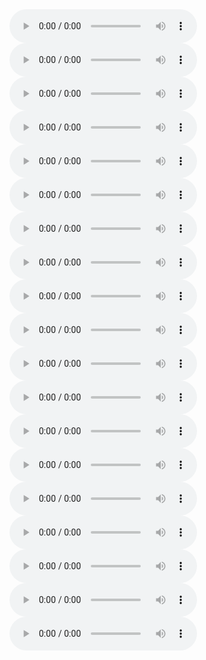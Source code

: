 <audio controls>
  <source src="https://bafybeibmh3f454nfk3qjv3yef6vvaowpimcai3ann23kzpjvs2xa33brum.ipfs.dweb.link/Sharks_in_the_Moat/Sharks_in_the_Moat.m4a" type="audio/mpeg">
</audio>

<audio controls>
  <source src="https://bafybeibmh3f454nfk3qjv3yef6vvaowpimcai3ann23kzpjvs2xa33brum.ipfs.dweb.link/Jeff%20Patton%20-%20User%20Story%20Mapping/User%20Story%20Mapping.mp3" type="audio/mpeg">
</audio>

<audio controls>
  <source src="https://bafybeibmh3f454nfk3qjv3yef6vvaowpimcai3ann23kzpjvs2xa33brum.ipfs.dweb.link/Nadia%20Eghbal%20-%20Working%20in%20Public/Working%20in%20Public.mp3" type="audio/mpeg">
</audio>

<audio controls>
  <source src="https://bafybeibmh3f454nfk3qjv3yef6vvaowpimcai3ann23kzpjvs2xa33brum.ipfs.dweb.link/Robert%20C.%20Martin%20-%20Clean%20Agile/Clean%20Agile%20-%20Back%20to%20Basics.m4b" type="audio/mpeg">
</audio>

<audio controls>
  <source src="https://bafybeihlwtg5mlngqa3l7qs2n2p6ij6wmuqqfmdndsx3kplen5h64xhclq.ipfs.dweb.link/Andreas%20Wittig%2C%20Michael%20Wittig%20-%20Amazon%20Web%20Services%20in%20Action/Andreas%20Wittig%2C%20Michael%20Wittig%20-%20Amazon%20Web%20Services%20in%20Action.mp3" type="audio/mpeg">
</audio>

<audio controls>
  <source src="https://bafybeihlwtg5mlngqa3l7qs2n2p6ij6wmuqqfmdndsx3kplen5h64xhclq.ipfs.dweb.link/John%20White%20-%20Raspberry%20Pi%204%20Projects%20for%20the%20Evil%20Genius/Raspberry%20Pi%204%20Projects%20for%20the%20Evil%20Genius.m4b" type="audio/mpeg">
</audio>

<audio controls>
  <source src="https://bafybeiffqwhhns3fbnhvfq2tjoixlqllukhoaxqcufzwijvkxtrn7qtzxa.ipfs.dweb.link/Anthony%20Williams%20-%20C++%20Concurrency%20in%20Action%20%5BSecond%20Edition%5D/Anthony%20Williams%20-%20C++%20Concurrency%20in%20Action,%20Second%20Edition.mp3" type="audio/mpeg">
</audio>

<audio controls>
  <source src="https://bafybeiffqwhhns3fbnhvfq2tjoixlqllukhoaxqcufzwijvkxtrn7qtzxa.ipfs.dweb.link/Computer%20Book/Isaac%20D.%20Cody%20-%20C++%20and%20Linux%20Operating%20System%202/C++%20and%20Linux%20Operating%20System%202%20Bundle%20Manuscript.m4b" type="audio/mpeg">
</audio>

<audio controls>
  <source src="https://bafybeiffqwhhns3fbnhvfq2tjoixlqllukhoaxqcufzwijvkxtrn7qtzxa.ipfs.dweb.link/Designing_Data-Intensive_Applications/Designing_Data-Intensive_Applications.mp3" type="audio/mpeg">
</audio>

<audio controls>
  <source src="
https://bafybeiffqwhhns3fbnhvfq2tjoixlqllukhoaxqcufzwijvkxtrn7qtzxa.ipfs.dweb.link/Douglas%20McIlwraith,%20Haralambos%20Marmanis,%20Dmitry%20Babenko%20-%20Algorithms%20of%20the%20Intelligent%20Web/Douglas%20McIlwraith,%20Haralambos%20Marmanis,%20Dmitry%20Babenko%20-%20Algorithms%20of%20the%20Intelligent%20Web.mp3
" type="audio/mpeg">
</audio>

<audio controls>
  <source src="https://bafybeiffqwhhns3fbnhvfq2tjoixlqllukhoaxqcufzwijvkxtrn7qtzxa.ipfs.dweb.link/Felienne%20Hermans%20-%20The%20Programmer%27s%20Brain/The%20Programmer%27s%20Brain%20-%20What%20Every%20Programmer%20Needs%20to%20Know%20About%20Cognition.m4b" type="audio/mpeg">
</audio>

<audio controls>
  <source src="https://bafybeiffqwhhns3fbnhvfq2tjoixlqllukhoaxqcufzwijvkxtrn7qtzxa.ipfs.dweb.link/Marco%20Faella%20-%20Seriously%20Good%20Software%20Code%20That%20Works,%20Survives,%20and%20Wins/Marco%20Faella%20-%20Seriously%20Good%20Software%20Code%20That%20Works,%20Survives,%20and%20Wins.mp3" type="audio/mpeg">
</audio>

<audio controls>
  <source src="https://bafybeiffqwhhns3fbnhvfq2tjoixlqllukhoaxqcufzwijvkxtrn7qtzxa.ipfs.dweb.link/Roy%20Osherove%20-%20The%20Art%20of%20Unit%20Testing%20With%20Examples%20in%20C%23/Roy%20Osherove%20-%20The%20Art%20of%20Unit%20Testing%20With%20Examples%20in%20C%23.mp3" type="audio/mpeg">
</audio>

<audio controls>
  <source src="https://bafybeiganj4md2wwt5uy6ayylkdj4hilv32kje6gkvuvmhhpwfmnplwmqe.ipfs.dweb.link/Software%20Wasteland.mp3" type="audio/mpeg">
</audio>

<audio controls>
  <source src="https://bafybeiffqwhhns3fbnhvfq2tjoixlqllukhoaxqcufzwijvkxtrn7qtzxa.ipfs.dweb.link/William%20Kennedy%2C%20Brian%20Ketelsen%2C%20Erik%20St.%20Martin%20-%20Go%20in%20Action/William%20Kennedy%2C%20Brian%20Ketelsen%20-%20contributor%2C%20Erik%20St.%20Martin%20-%20contributor%20-%20Go%20in%20Action.mp3" type="audio/mpeg">
</audio>

<audio controls>
  <source src="https://bafybeiau44agswu5nofka2srwm2sz6uwczqayjsf6tidjwvxuwytiqr75y.ipfs.dweb.link/?filename=Nathan+Marz%2C+James+Warren+-+Big+Data+Principles+and+Best+Practices+of+Scalable+Realtime+Data+Systems.mp3" type="audio/mpeg">
</audio>

<audio controls>
  <source src="https://bafybeiavzpisxv76ed3kgvbg534dd6mxxbji5ugmk4kbtyzfgfh23zi4d4.ipfs.dweb.link/?filename=Danilo+Poccia+-+AWS+Lambda+in+Action+Event-Driven+Serverless+Applications.mp3" type="audio/mpeg">
</audio>

<audio controls>
  <source src="https://bafybeib7vzcwol6tzme2swiwgotz42jqzvidnbjjkjyy65c5xt5pp23t3y.ipfs.dweb.link/?filename=Jeff+Nickoloff+-+Docker+in+Action.mp3" type="audio/mpeg">
</audio>

<audio controls>
  <source src="https://bafybeiftsojfjidu2r67riub7yhd4egul7e3behl5oihxadmhjgumyzcxa.ipfs.dweb.link/?filename=John+Sonmez+-+Soft+Skills+The+Software+Developer%27s+Life+Manual.mp3" type="audio/mpeg">
</audio>
